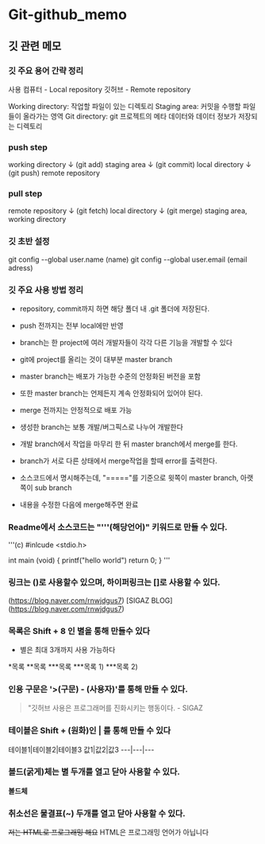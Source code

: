 # Git-github_memo
## 깃 관련 메모
### 깃 주요 용어 간략 정리

사용 컴퓨터 - Local repository
깃허브 - Remote repository

Working directory: 작업할 파일이 있는 디렉토리
Staging area: 커밋을 수행할 파일들이 올라가는 영역
Git directory: git 프로젝트의 메타 데이터와 데이터 정보가 저장되는 디렉토리

### push step
working directory 
↓ (git add)
staging area
↓ (git commit)
local directory
↓ (git push)
remote repository

### pull step
remote repository
↓ (git fetch)
local directory
↓ (git merge)
staging area, working directory 

### 깃 초반 설정
git config --global user.name (name)
git config --global user.email (email adress)

### 깃 주요 사용 방법 정리
- repository, commit까지 하면 해당 폴더 내 .git 폴더에 저장된다.
- push 전까지는 전부 local에만 반영

- branch는 한 project에 여러 개발자들이 각각 다른 기능을 개발할 수 있다
- git에 project를 올리는 것이 대부분 master branch
- master branch는 배포가 가능한 수준의 안정화된 버전을 포함
- 또한 master branch는 언제든지 계속 안정화되어 있어야 된다.
- merge 전까지는 안정적으로 배포 가능

- 생성한 branch는 보통 개발/버그픽스로 나누어 개발한다 
- 개발 branch에서 작업을 마무리 한 뒤 master branch에서 merge를 한다. 
- branch가 서로 다른 상태에서 merge작업을 할때 error를 출력한다.  
- 소스코드에서 명시해주는데, "====="를 기준으로 윗쪽이 master branch, 아랫쪽이 sub branch
- 내용을 수정한 다음에 merge해주면 완료


### Readme에서 소스코드는 "'''(해당언어)" 키워드로 만들 수 있다.

'''(c)
#inlcude <stdio.h>

int main (void)
{
  printf("hello world")
  return 0;
}
'''

### 링크는 ()로 사용할수 있으며, 하이퍼링크는 []로 사용할 수 있다.
(https://blog.naver.com/rnwjdgus7)
[SIGAZ BLOG] (https://blog.naver.com/rnwjdgus7)

### 목록은 Shift + 8 인 별을 통해 만들수 있다 
- 별은 최대 3개까지 사용 가능하다

*목록
**목록
***목록
***목록 1)
***목록 2)

### 인용 구문은 '>(구문) - (사용자)'를 통해 만들 수 있다.
> "깃허브 사용은 프로그래머를 진화시키는 행동이다. - SIGAZ


### 테이블은 Shift + \(원화)인 | 를 통해 만들 수 있다

테이블1|테이블2|테이블3
값1|값2|값3
---|---|---

### 볼드(굵게)체는 별 두개를 열고 닫아 사용할 수 있다. 
**볼드체**

### 취소선은 물결표(~) 두개를 열고 닫아 사용할 수 있다.
~~저는 HTML로 프로그래밍 해요~~ HTML은 프로그래밍 언어가 아닙니다
